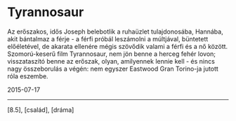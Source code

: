 # Tyrannosaur

Az erőszakos, idős Joseph belebotlik a ruhaüzlet tulajdonosába, Hannába, akit bántalmaz a férje - a férfi próbál leszámolni a múltjával, büntetett előéletével, de akarata ellenére mégis szövődik valami a férfi és a nő között. Szomorú-keserű film Tyrannosaur, nem jön benne a herceg fehér lovon; visszataszító benne az erőszak, olyan, amilyennek lennie kell - és nincs nagy összeborulás a végén: nem egyszer Eastwood Gran Torino-ja jutott róla eszembe.

2015-07-17 

----

[8.5], [család], [dráma]